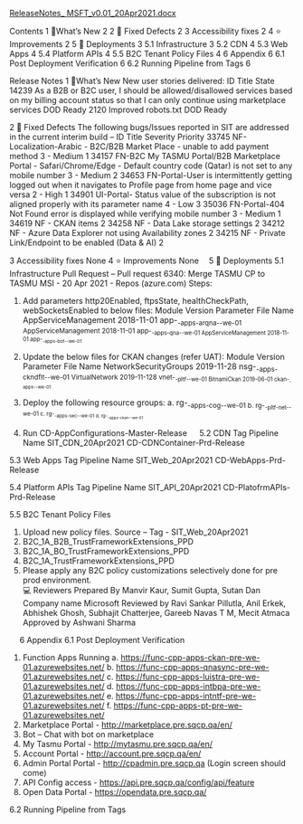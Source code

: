 [ReleaseNotes_ MSFT_v0.01_20Apr2021.docx](/.attachments/ReleaseNotes_%20MSFT_v0.01_20Apr2021-742c646e-9894-4b1c-b728-406c9c9b7888.docx)

Contents
1	🔧What’s New	2
2	🚀 Fixed Defects	2
3	Accessibility fixes	2
4	⭐ Improvements	2
5	🚀 Deployments	3
5.1	Infrastructure	3
5.2	CDN	4
5.3	Web Apps	4
5.4	Platform APIs	4
5.5	B2C Tenant Policy Files	4
6	Appendix	6
6.1	Post Deployment Verification	6
6.2	Running Pipeline from Tags	6












Release Notes
1	🔧What’s New
New user stories delivered: 
ID	Title	State
14239
As a B2B or B2C user, I should be allowed/disallowed services based on my billing account status so that I can only continue using marketplace services	DOD Ready
2120
Improved robots.txt	DOD Ready

2	🚀 Fixed Defects
The following bugs/Issues reported in SIT are addressed in the current interim build –
ID	Title	Severity	Priority
33745
NF-Localization-Arabic - B2C/B2B Market Place - unable to add payment method	3 - Medium	1
34157
FN-B2C My TASMU Portal/B2B Marketplace Portal - Safari/Chrome/Edge - Default country code (Qatar) is not set to any mobile number	3 - Medium	2
34653
FN-Portal-User is intermittently getting logged out when it navigates to Profile page from home page and vice versa	2 - High	1
34901
UI-Portal- Status value of the subscription is not aligned properly with its parameter name	4 - Low	3
35036
FN-Portal-404 Not Found error is displayed while verifying mobile number	3 - Medium	1
34619
NF - CKAN items		2
34258
NF - Data Lake storage settings		2
34212
NF - Azure Data Explorer not using Availability zones		2
34215
NF - Private Link/Endpoint to be enabled (Data & AI)		2

3	Accessibility fixes 
None
4	⭐ Improvements
None 
5	🚀 Deployments
5.1	Infrastructure
Pull Request –  Pull request 6340: Merge TASMU CP to TASMU MSI - 20 Apr 2021 - Repos (azure.com)
Steps:
1.	Add parameters http20Enabled, ftpsState, healthCheckPath, webSocketsEnabled to below files:
Module 	Version 	Parameter File Name 
AppServiceManagement	2018-11-01	app-<sub>-apps-arqna-<env>-we-01
AppServiceManagement	2018-11-01	app-<sub>-apps-qna-<env>-we-01
AppServiceManagement	2018-11-01	app-<sub>-apps-bot-<env>-we-01
2.	Update the below files for CKAN changes (refer UAT):
Module	Version	Parameter File Name
NetworkSecurityGroups	2019-11-28	nsg-<sub>-apps-ckndflt-<env>-we-01
VirtualNetwork	2019-11-128	vnet-<sub>-pltf-<env>-we-01
BitnamiCkan	2019-06-01	ckan-<sub>-apps-<env>-we-01
3.	Deploy the following resource groups:
a.	rg-<sub>-apps-cog-<env>-we-01
b.	rg-<sub>-pltf-net-<env>-we-01
c.	rg-<sub>-apps-sec-<env>-we-01
d.	rg-<sub>-apps-ckan-<env>-we-01

4.	Run CD-AppConfigurations-Master-Release
 
5.2	CDN
Tag	Pipeline Name
SIT_CDN_20Apr2021	CD-CDNContainer-Prd-Release


5.3	Web Apps
Tag	Pipeline Name
SIT_Web_20Apr2021	CD-WebApps-Prd-Release


5.4	Platform APIs
Tag	Pipeline Name
SIT_API_20Apr2021	CD-PlatofrmAPIs-Prd-Release


5.5	B2C Tenant Policy Files 
1.	Upload new policy files. Source – Tag - SIT_Web_20Apr2021
1.	B2C_1A_B2B_TrustFrameworkExtensions_PPD
2.	B2C_1A_BO_TrustFrameworkExtensions_PPD
3.	B2C_1A_TrustFrameworkExtensions_PPD
1.	Please apply any B2C policy customizations selectively done for pre prod environment.  
 💻 Reviewers 
Prepared By	Manvir Kaur, Sumit Gupta, Sutan Dan
Company name	Microsoft
Reviewed by 	Ravi Sankar Pillutla, Anil Erkek, Abhishek Ghosh, Subhajit Chatterjee, Gareeb Navas T M, Mecit Atmaca
Approved by 	Ashwani Sharma

 
6	Appendix
6.1	Post Deployment Verification
1.	Function Apps Running 
a.	https://func-cpp-apps-ckan-pre-we-01.azurewebsites.net/ 
b.	https://func-cpp-apps-qnasync-pre-we-01.azurewebsites.net/ 
c.	https://func-cpp-apps-luistra-pre-we-01.azurewebsites.net/ 
d.	https://func-cpp-apps-intbpa-pre-we-01.azurewebsites.net/ 
e.	https://func-cpp-apps-intntf-pre-we-01.azurewebsites.net/ 
f.	https://func-cpp-apps-pt-pre-we-01.azurewebsites.net/ 
2.	Marketplace Portal - http://marketplace.pre.sqcp.qa/en/ 
3.	Bot – Chat with bot on marketplace 
4.	My Tasmu Portal - http://mytasmu.pre.sqcp.qa/en/ 
5.	Account Portal - http://account.pre.sqcp.qa/en/ 
6.	Admin Portal Portal - http://cpadmin.pre.sqcp.qa  (Login screen should come) 
7.	API Config access - https://api.pre.sqcp.qa/config/api/feature 
8.	Open Data Portal - https://opendata.pre.sqcp.qa/

6.2	Running Pipeline from Tags
 
